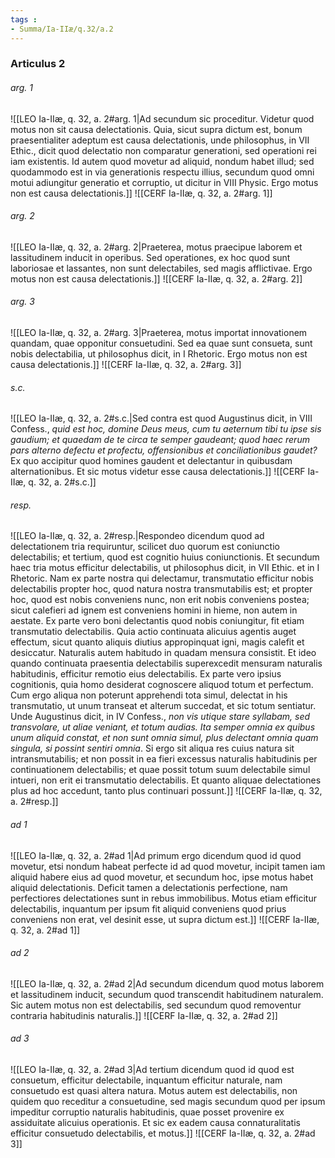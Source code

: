 ```yaml
---
tags : 
- Summa/Ia-IIæ/q.32/a.2
---
```


### Articulus 2

###### arg. 1
![[LEO Ia-IIæ, q. 32, a. 2#arg. 1|Ad secundum sic proceditur. Videtur quod motus non sit causa delectationis. Quia, sicut supra dictum est, bonum praesentialiter adeptum est causa delectationis, unde philosophus, in VII Ethic., dicit quod delectatio non comparatur generationi, sed operationi rei iam existentis. Id autem quod movetur ad aliquid, nondum habet illud; sed quodammodo est in via generationis respectu illius, secundum quod omni motui adiungitur generatio et corruptio, ut dicitur in VIII Physic. Ergo motus non est causa delectationis.]]
![[CERF Ia-IIæ, q. 32, a. 2#arg. 1]]

###### arg. 2
![[LEO Ia-IIæ, q. 32, a. 2#arg. 2|Praeterea, motus praecipue laborem et lassitudinem inducit in operibus. Sed operationes, ex hoc quod sunt laboriosae et lassantes, non sunt delectabiles, sed magis afflictivae. Ergo motus non est causa delectationis.]]
![[CERF Ia-IIæ, q. 32, a. 2#arg. 2]]

###### arg. 3
![[LEO Ia-IIæ, q. 32, a. 2#arg. 3|Praeterea, motus importat innovationem quandam, quae opponitur consuetudini. Sed ea quae sunt consueta, sunt nobis delectabilia, ut philosophus dicit, in I Rhetoric. Ergo motus non est causa delectationis.]]
![[CERF Ia-IIæ, q. 32, a. 2#arg. 3]]

###### s.c.
![[LEO Ia-IIæ, q. 32, a. 2#s.c.|Sed contra est quod Augustinus dicit, in VIII Confess., *quid est hoc, domine Deus meus, cum tu aeternum tibi tu ipse sis gaudium; et quaedam de te circa te semper gaudeant; quod haec rerum pars alterno defectu et profectu, offensionibus et conciliationibus gaudet?* Ex quo accipitur quod homines gaudent et delectantur in quibusdam alternationibus. Et sic motus videtur esse causa delectationis.]]
![[CERF Ia-IIæ, q. 32, a. 2#s.c.]]

###### resp.
![[LEO Ia-IIæ, q. 32, a. 2#resp.|Respondeo dicendum quod ad delectationem tria requiruntur, scilicet duo quorum est coniunctio delectabilis; et tertium, quod est cognitio huius coniunctionis. Et secundum haec tria motus efficitur delectabilis, ut philosophus dicit, in VII Ethic. et in I Rhetoric. Nam ex parte nostra qui delectamur, transmutatio efficitur nobis delectabilis propter hoc, quod natura nostra transmutabilis est; et propter hoc, quod est nobis conveniens nunc, non erit nobis conveniens postea; sicut calefieri ad ignem est conveniens homini in hieme, non autem in aestate. Ex parte vero boni delectantis quod nobis coniungitur, fit etiam transmutatio delectabilis. Quia actio continuata alicuius agentis auget effectum, sicut quanto aliquis diutius appropinquat igni, magis calefit et desiccatur. Naturalis autem habitudo in quadam mensura consistit. Et ideo quando continuata praesentia delectabilis superexcedit mensuram naturalis habitudinis, efficitur remotio eius delectabilis. Ex parte vero ipsius cognitionis, quia homo desiderat cognoscere aliquod totum et perfectum. Cum ergo aliqua non poterunt apprehendi tota simul, delectat in his transmutatio, ut unum transeat et alterum succedat, et sic totum sentiatur. Unde Augustinus dicit, in IV Confess., *non vis utique stare syllabam, sed transvolare, ut aliae veniant, et totum audias. Ita semper omnia ex quibus unum aliquid constat, et non sunt omnia simul, plus delectant omnia quam singula, si possint sentiri omnia*. Si ergo sit aliqua res cuius natura sit intransmutabilis; et non possit in ea fieri excessus naturalis habitudinis per continuationem delectabilis; et quae possit totum suum delectabile simul intueri, non erit ei transmutatio delectabilis. Et quanto aliquae delectationes plus ad hoc accedunt, tanto plus continuari possunt.]]
![[CERF Ia-IIæ, q. 32, a. 2#resp.]]

###### ad 1
![[LEO Ia-IIæ, q. 32, a. 2#ad 1|Ad primum ergo dicendum quod id quod movetur, etsi nondum habeat perfecte id ad quod movetur, incipit tamen iam aliquid habere eius ad quod movetur, et secundum hoc, ipse motus habet aliquid delectationis. Deficit tamen a delectationis perfectione, nam perfectiores delectationes sunt in rebus immobilibus. Motus etiam efficitur delectabilis, inquantum per ipsum fit aliquid conveniens quod prius conveniens non erat, vel desinit esse, ut supra dictum est.]]
![[CERF Ia-IIæ, q. 32, a. 2#ad 1]]

###### ad 2
![[LEO Ia-IIæ, q. 32, a. 2#ad 2|Ad secundum dicendum quod motus laborem et lassitudinem inducit, secundum quod transcendit habitudinem naturalem. Sic autem motus non est delectabilis, sed secundum quod removentur contraria habitudinis naturalis.]]
![[CERF Ia-IIæ, q. 32, a. 2#ad 2]]

###### ad 3
![[LEO Ia-IIæ, q. 32, a. 2#ad 3|Ad tertium dicendum quod id quod est consuetum, efficitur delectabile, inquantum efficitur naturale, nam consuetudo est quasi altera natura. Motus autem est delectabilis, non quidem quo receditur a consuetudine, sed magis secundum quod per ipsum impeditur corruptio naturalis habitudinis, quae posset provenire ex assiduitate alicuius operationis. Et sic ex eadem causa connaturalitatis efficitur consuetudo delectabilis, et motus.]]
![[CERF Ia-IIæ, q. 32, a. 2#ad 3]]

